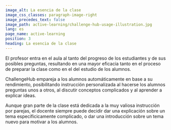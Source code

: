 ```yaml
---
image_alt: La esencia de la clase
image_css_classes: paragraph-image-right
image_precedes_text: false
image_path: active-learning/challenge-hub-usage-illustration.jpg
lang: es
page_name: active-learning
position: 3
heading: La esencia de la clase
---
```


El profesor entra en el aula al tanto del progreso de los estudiantes y de sus posibles preguntas, resultando en una mayor eficacia tanto en el proceso de preparar la clase como en el del estudio de los alumnos.

ChallengeHub empareja a los alumnos automáticamente en base a su rendimiento, posibilitando instrucción personalizada al hacerse los alumnos preguntas unos a otros, al discutir conceptos complicados y al aprender a explicar ideas.

Aunque gran parte de la clase está dedicada a la muy valiosa instrucción por parejas, el docente siempre puede decidir dar una explicación sobre un tema específicicamente complicado, o dar una introducción sobre un tema nuevo para motivar a los alumnos.
